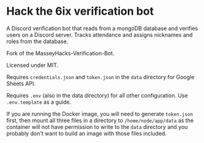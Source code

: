 # Hack the 6ix verification bot

A Discord verification bot that reads from a mongoDB database and verifies users on a Discord server. Tracks attendance and assigns nicknames and roles from the database.

Fork of the MasseyHacks-Verification-Bot.

Licensed under MIT.

Requires `credentials.json` and `token.json` in the `data` directory for Google Sheets API.

Requires `.env` (also in the data directory) for all other configuration. Use `.env.template` as a guide.

If you are running the Docker image, you will need to generate `token.json` first, then mount all three files in a directory to `/home/node/app/data` as the container will not have permission to write to the `data` directory and you probably don't want to build an image with those files included.
